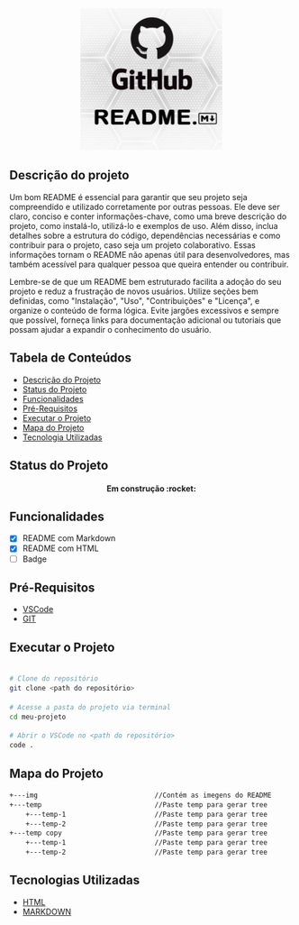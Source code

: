 <!-- CTRL + K + C -->

<!-- Imagem usando Markdown
![logo-github](./img/logo-git.png) 
-->

<!-- Imagem usando HTML  -->
<p width="100%" align="center">
    <img src="./img/logo-git.png" width="50%">
</p>

<!-- # Titulo MarkDown 
### Titulo MarkDown
###### Titulo Markdown com menor fonte

<h1>Titulo HTML</h1>
<h6>Titulo HTML com menor fonte</h6> -->
<p id="descricaoProjeto"></p>

## Descrição do projeto

<p  align="left">
    Um bom README é essencial para garantir que seu projeto seja compreendido e utilizado corretamente por outras pessoas. Ele deve ser claro, conciso e conter informações-chave, como uma breve descrição do projeto, como instalá-lo, utilizá-lo e exemplos de uso. Além disso, inclua detalhes sobre a estrutura do código, dependências necessárias e como contribuir para o projeto, caso seja um projeto colaborativo. Essas informações tornam o README não apenas útil para desenvolvedores, mas também acessível para qualquer pessoa que queira entender ou contribuir.
</p>

<p align="left">
    Lembre-se de que um README bem estruturado facilita a adoção do seu projeto e reduz a frustração de novos usuários. Utilize seções bem definidas, como "Instalação", "Uso", "Contribuições" e "Licença", e organize o conteúdo de forma lógica. Evite jargões excessivos e sempre que possível, forneça links para documentação adicional ou tutoriais que possam ajudar a expandir o conhecimento do usuário.
</p>

## Tabela de Conteúdos

<ul>
    <li><a href="#descricaoProjeto">Descrição do Projeto</a></li>
    <li><a href="#statusProjeto">Status do Projeto</a></li>
    <li><a href="#funcionalidadeProjeto">Funcionalidades</a></li>
    <li><a href="#prerequisitosProjeto">Pré-Requisitos</a></li>
    <li><a href="#executarProjeto">Executar o Projeto</a></li>
    <li><a href="#mapaProjeto">Mapa do Projeto</a></li>
    <li><a href="#tecnologiaProjeto">Tecnologia Utilizadas</a></li>
</ul>

<!-- <p align="center">
    <a href="#descricaoProjeto">Descrição do Projeto</a> |
    <a href="#">Status do Projeto</a>
</p> -->

<p id="statusProjeto"></p>

## Status do Projeto

<h4 align="center">
    Em construção :rocket:
</h4>

<p id="funcionalidadeProjeto"></p>

## Funcionalidades

- [x] README com Markdown
- [x] README com HTML
- [ ] Badge

<p id="prerequisitosProjeto"></p>

##  Pré-Requisitos

- [VSCode](https://code.visualstudio.com/)
- [GIT](https://git-scm.com/)

<p id="executarProjeto"></p>

## Executar o Projeto

```bash

# Clone do repositório
git clone <path do repositório>

# Acesse a pasta do projeto via terminal
cd meu-projeto

# Abrir o VSCode no <path do repositório>
code .

```

<p id="mapaProjeto"></p>

## Mapa do Projeto

```bash                      
+---img                             //Contém as imegens do README
+---temp                            //Paste temp para gerar tree
    +---temp-1                      //Paste temp para gerar tree
    +---temp-2                      //Paste temp para gerar tree
+---temp copy                       //Paste temp para gerar tree
    +---temp-1                      //Paste temp para gerar tree
    +---temp-2                      //Paste temp para gerar tree
```

<p id="tecnologiaProjeto"></p>

## Tecnologias Utilizadas

- [HTML](https://developer.mozilla.org/pt-BR/docs/Web/HTML)
- [MARKDOWN](https://www.markdownguide.org/)

